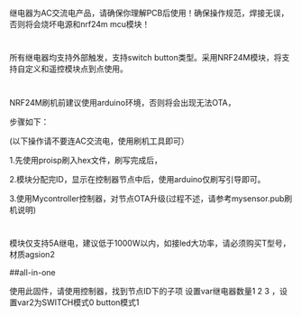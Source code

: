 #
继电器为AC交流电产品，请确保你理解PCB后使用！确保操作规范，焊接无误，否则将会烧坏电源和nrf24m mcu模块！
#
所有继电器均支持外部触发，支持switch button类型。采用NRF24M模块，将支持自定义和遥控模块点到点使用。

#
NRF24M刷机前建议使用arduino环境，否则将会出现无法OTA，

步骤如下：

(以下操作请不要连AC交流电，使用刷机工具即可）

1.先使用proisp刷入hex文件，刷写完成后，

2.模块分配完ID，显示在控制器节点中后，使用arduino仅刷写引导即可。

3.使用Mycontroller控制器，对节点OTA升级(过程不述，请参考mysensor.pub刷机说明)

#
模块仅支持5A继电，建议低于1000W以内，如接led大功率，请必须购买T型号，材质agsion2

##all-in-one

使用此固件，请使用控制器，找到节点ID下的子项 设置var继电器数量1 2 3  ，设置var2为SWITCH模式0  button模式1
